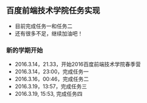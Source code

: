 ## 百度前端技术学院任务实现

- 目前完成任务一和任务二
- 还有很多不足，继续加油吧！

### 新的学期开始

- 2016.3.14，21.33，开始2016百度前端技术学院春季营
- 2016.3.14，23:00，完成任务一
- 2016.3.16，00:46，完成任务二
- 2016.3.19，13:57，完成任务三
- 2016.3.19, 15:53, 完成任务四
